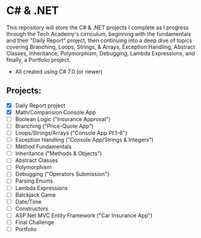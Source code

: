 # C# & .NET
This repository will store the C# & .NET projects I complete as I progress through the Tech Academy's cirriculum, beginning with the fundamentals and their "Daily Report" project, then continuing into a deep dive of topics covering Branching, Loops, Strings, & Arrays, Exception Handling, Abstract Classes, Inheritance, Polymorphism, Debugging, Lambda Expressions, and finally, a Portfolio project.
  - All created using C# 7.0 (or newer)

## Projects:
 - [x] Daily Report project
 - [x] Math/Comparision Console App
 - [ ] Boolean Logic ("Insurance Approval")
 - [ ] Branching ("Price-Quote App")
 - [ ] Loops/Strings/Arrays ("Console App Pt.1-6")
 - [ ] Exception Handling ("Console App/Strings & Integers")
 - [ ] Method Fundamentals
 - [ ] Inheritance ("Methods & Objects")
 - [ ] Abstract Classes
 - [ ] Polymorphism
 - [ ] Debugging ("Operators Submission")
 - [ ] Parsing Enums
 - [ ] Lambda Expressions
 - [ ] Balckjack Game
 - [ ] Date/Time
 - [ ] Constructors
 - [ ] ASP.Net MVC Entity Framework ("Car Insurance App")
 - [ ] Final Challenge
 - [ ] Portfolio
